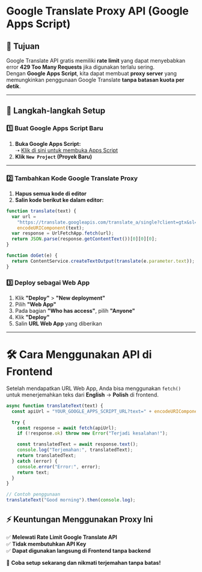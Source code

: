 # Google Translate Proxy API (Google Apps Script)

## 📌 Tujuan

Google Translate API gratis memiliki **rate limit** yang dapat menyebabkan error **429 Too Many Requests** jika digunakan terlalu sering.  
Dengan **Google Apps Script**, kita dapat membuat **proxy server** yang memungkinkan penggunaan Google Translate **tanpa batasan kuota per detik**.

---

## 🚀 **Langkah-langkah Setup**

### **1️⃣ Buat Google Apps Script Baru**

1. **Buka Google Apps Script:**  
   ➝ [Klik di sini untuk membuka Apps Script](https://script.google.com)
2. **Klik `New Project` (Proyek Baru)**

---

### **2️⃣ Tambahkan Kode Google Translate Proxy**

1. **Hapus semua kode di editor**
2. **Salin kode berikut ke dalam editor:**

```javascript
function translate(text) {
  var url =
    "https://translate.googleapis.com/translate_a/single?client=gtx&sl=en&tl=pl&dt=t&q=" +
    encodeURIComponent(text);
  var response = UrlFetchApp.fetch(url);
  return JSON.parse(response.getContentText())[0][0][0];
}

function doGet(e) {
  return ContentService.createTextOutput(translate(e.parameter.text));
}
```

### **3️⃣ Deploy sebagai Web App**

1. Klik **"Deploy"** > **"New deployment"**
2. Pilih **"Web App"**
3. Pada bagian **"Who has access"**, pilih **"Anyone"**
4. Klik **"Deploy"**
5. Salin **URL Web App** yang diberikan

---

# 🛠️ **Cara Menggunakan API di Frontend**

Setelah mendapatkan URL Web App, Anda bisa menggunakan `fetch()` untuk menerjemahkan teks dari **English** → **Polish** di frontend.

```javascript
async function translateText(text) {
  const apiUrl = "YOUR_GOOGLE_APPS_SCRIPT_URL?text=" + encodeURIComponent(text);

  try {
    const response = await fetch(apiUrl);
    if (!response.ok) throw new Error("Terjadi kesalahan!");

    const translatedText = await response.text();
    console.log("Terjemahan:", translatedText);
    return translatedText;
  } catch (error) {
    console.error("Error:", error);
    return text;
  }
}

// Contoh penggunaan
translateText("Good morning").then(console.log);
```

## ⚡ **Keuntungan Menggunakan Proxy Ini**

✅ **Melewati Rate Limit Google Translate API**  
✅ **Tidak membutuhkan API Key**  
✅ **Dapat digunakan langsung di Frontend tanpa backend**

🚀 **Coba setup sekarang dan nikmati terjemahan tanpa batas!**
